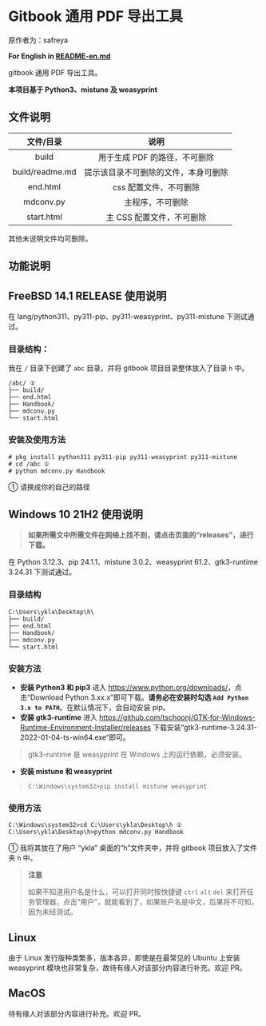 # Gitbook 通用 PDF 导出工具

原作者为：safreya

**For English in [README-en.md](./README-en.md)**

gitbook 通用 PDF 导出工具。

**本项目基于 Python3、mistune 及 weasyprint**

## 文件说明

|文件/目录|说明|
|:---:|:---:|
|build|用于生成 PDF 的路径，不可删除|
|build/readme.md|提示该目录不可删除的文件，本身可删除|
|end.html|css 配置文件，不可删除|
|mdconv.py|主程序，不可删除|
|start.html|主 CSS 配置文件，不可删除|

其他未说明文件均可删除。

## 功能说明


## FreeBSD 14.1 RELEASE 使用说明

在 lang/python311、py311-pip、py311-weasyprint、py311-mistune 下测试通过。

### 目录结构：

我在 `/` 目录下创建了 `abc` 目录，并将 gitbook 项目目录整体放入了目录 `h` 中。

```
/abc/ ①
├── build/
├── end.html
├── Handbook/ 
├── mdconv.py
└── start.html
```

### 安装及使用方法

```
# pkg install python311 py311-pip py311-weasyprint py311-mistune
# cd /abc ①
# python mdconv.py Handbook
```

① 请换成你的自己的路径


## Windows 10 21H2 使用说明

>**如果所需文中所需文件在网络上找不到，请点击页面的“releases”，进行下载。**


在 Python 3.12.3、pip 24.1.1、mistune 3.0.2、weasyprint 61.2、gtk3-runtime 3.24.31 下测试通过。


### 目录结构

```
C:\Users\ykla\Desktop\h\
├── build/
├── end.html
├── Handbook/ 
├── mdconv.py
└── start.html
```

### 安装方法

- **安装 Python3 和 pip3** 进入 <https://www.python.org/downloads/>，点击“Download Python 3.xx.x”即可下载。**请务必在安装时勾选 `Add Python 3.x to PATH`**。在默认情况下，会自动安装 pip。
- **安装 gtk3-runtime** 进入 <https://github.com/tschoonj/GTK-for-Windows-Runtime-Environment-Installer/releases> 下载安装“gtk3-runtime-3.24.31-2022-01-04-ts-win64.exe“即可。
>gtk3-runtime 是 weasyprint 在 Windows 上的运行依赖，必须安装。
- **安装 mistune 和 weasyprint**

>```
>C:\Windows\system32>pip install mistune weasyprint
>```

### 使用方法

```
C:\Windows\system32>cd C:\Users\ykla\Desktop\h ①
C:\Users\ykla\Desktop\h>python mdconv.py Handbook
```

① 我将其放在了用户 “ykla” 桌面的“h”文件夹中，并将 gitbook 项目放入了文件夹 `h` 中。

>**注意**
>
>如果不知道用户名是什么，可以打开同时按快捷键 `ctrl` `alt` `del` 来打开任务管理器，点击“用户”，就能看到了，如果账户名是中文，后果将不可知，因为未经测试。


## Linux
 
由于 Linux 发行版种类繁多，版本各异，即使是在最常见的 Ubuntu 上安装 weasyprint 模块也非常复杂，故待有缘人对该部分内容进行补充。欢迎 PR。

## MacOS

待有缘人对该部分内容进行补充。欢迎 PR。
